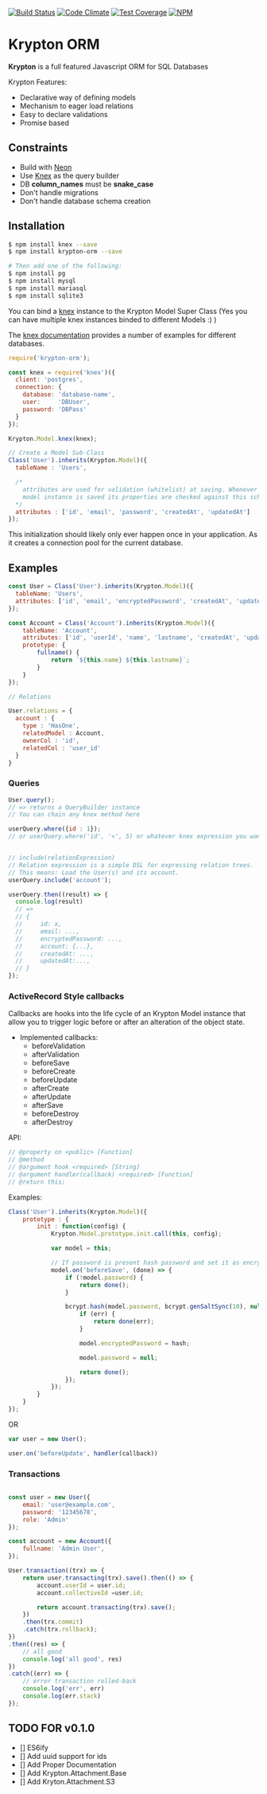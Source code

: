 [![Build Status](https://travis-ci.org/sgarza/krypton.svg?branch=master)](https://travis-ci.org/sgarza/krypton)
[![Code Climate](https://codeclimate.com/github/sgarza/krypton/badges/gpa.svg)](https://codeclimate.com/github/sgarza/krypton)
[![Test Coverage](https://codeclimate.com/github/sgarza/krypton/badges/coverage.svg)](https://codeclimate.com/github/sgarza/krypton/coverage)
[![NPM](https://nodei.co/npm/krypton-orm.png?downloads=true&downloadRank=true&stars=true)](https://www.npmjs.com/package/krypton-orm)

# Krypton ORM

**Krypton** is a full featured Javascript ORM for SQL Databases

Krypton Features:

- Declarative way of defining models
- Mechanism to eager load relations
- Easy to declare validations
- Promise based

## Constraints

- Build with [Neon](https://github.com/azendal/neon/)
- Use [Knex](http://knex.org) as the query builder
- DB **column_names** must be **snake_case**
- Don't handle migrations
- Don't handle database schema creation

## Installation

```sh
$ npm install knex --save
$ npm install krypton-orm --save

# Then add one of the following:
$ npm install pg
$ npm install mysql
$ npm install mariasql
$ npm install sqlite3
```
You can bind a [knex](http://knexjs.org) instance to the Krypton Model Super Class (Yes you can have multiple knex instances binded to different Models :) )

The [knex documentation](http://knexjs.org) provides a number of examples for different databases.


```javascript
require('krypton-orm');

const knex = require('knex')({
  client: 'postgres',
  connection: {
    database: 'database-name',
    user:     'DBUser',
    password: 'DBPass'
  }
});

Krypton.Model.knex(knex);

// Create a Model Sub-Class
Class('User').inherits(Krypton.Model)({
  tableName : 'Users',

  /*
    attributes are used for validation (whitelist) at saving. Whenever a
    model instance is saved its properties are checked against this schema.
  */
  attributes : ['id', 'email', 'password', 'createdAt', 'updatedAt']
});
```

This initialization should likely only ever happen once in your application. As it creates a connection pool for the current database.

## Examples

```javascript
const User = Class('User').inherits(Krypton.Model)({
  tableName: 'Users',
  attributes: ['id', 'email', 'encryptedPassword', 'createdAt', 'updatedAt'],
});

const Account = Class('Account').inherits(Krypton.Model)({
    tableName: 'Account',
    attributes: ['id', 'userId', 'name', 'lastname', 'createdAt', 'updatedAt'],
    prototype: {
        fullname() {
            return `${this.name} ${this.lastname}`;
        }
    }
});

// Relations

User.relations = {
  account : {
    type : 'HasOne',
    relatedModel : Account,
    ownerCol : 'id',
    relatedCol : 'user_id'
  }
}
```

### Queries

```javascript
User.query();
// => returns a QueryBuilder instance
// You can chain any knex method here

userQuery.where({id : 1});
// or userQuery.where('id', '<', 5) or whatever knex expression you want to use.


// include(relationExpression)
// Relation expression is a simple DSL for expressing relation trees.
// This means: Load the User(s) and its account.
userQuery.include('account');

userQuery.then((result) => {
  console.log(result)
  // =>
  // {
  //     id: x,
  //     email: ...,
  //     encryptedPassword: ...,
  //     account: {...},
  //     createdAt: ...,
  //     updatedAt:...,
  // }
});

```

### ActiveRecord Style callbacks

Callbacks are hooks into the life cycle of an Krypton Model instance that allow you to trigger logic before or after an alteration of the object state.

 - Implemented callbacks:
    - beforeValidation
    - afterValidation
    - beforeSave
    - beforeCreate
    - beforeUpdate
    - afterCreate
    - afterUpdate
    - afterSave
    - beforeDestroy
    - afterDestroy

API:

```javascript
// @property on <public> [Function]
// @method
// @argument hook <required> [String]
// @argument handler(callback) <required> [Function]
// @return this;
```

Examples:

```javascript
Class('User').inherits(Krypton.Model)({
    prototype : {
        init : function(config) {
            Krypton.Model.prototype.init.call(this, config);

            var model = this;

            // If password is present hash password and set it as encryptedPassword
            model.on('beforeSave', (done) => {
                if (!model.password) {
                    return done();
                }

                bcrypt.hash(model.password, bcrypt.genSaltSync(10), null, (err, hash) => {
                    if (err) {
                        return done(err);
                    }

                    model.encryptedPassword = hash;

                    model.password = null;

                    return done();
                });
            });
        }
    }
});
```

OR

```javascript
var user = new User();

user.on('beforeUpdate', handler(callback))
```

### Transactions

```javascript

const user = new User({
    email: 'user@example.com',
    password: '12345678',
    role: 'Admin'
});

const account = new Account({
    fullname: 'Admin User',
});

User.transaction((trx) => {
    return user.transacting(trx).save().then(() => {
        account.userId = user.id;
        account.collectiveId =user.id;

        return account.transacting(trx).save();
    })
    .then(trx.commit)
    .catch(trx.rollback);
})
.then((res) => {
    // all good
    console.log('all good', res)
})
.catch((err) => {
    // error transaction rolled-back
    console.log('err', err)
    console.log(err.stack)
});

```

## TODO FOR v0.1.0

- [] ES6ify
- [] Add uuid support for ids
- [] Add Proper Documentation
- [] Add Krypton.Attachment.Base
- [] Add Kryton.Attachment.S3
